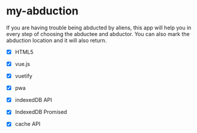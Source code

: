 # my-abduction
If you are having trouble being abducted by aliens, this app will help you in every step of choosing the abductee and abductor. You can also mark the abduction location and it will also return.

- [x] HTML5
- [x] vue.js
- [x] vuetify
- [x] pwa
- [x] indexedDB API
- [x] IndexedDB Promised
- [x] cache API

